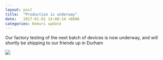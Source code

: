 ```yaml
---
layout: post
title:  "Production is underway"
date:   2017-01-01 14:00:34 +0000
categories: Kemuri update
---
```

Our factory testing of the next batch of devices is now underway, and will shortly be shipping to our
friends up in Durham


<img class="full-width-for-retina" src="{{ site.baseurl }}/images/factory-production.jpg" />